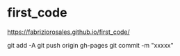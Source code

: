 # first_code
https://fabriziorosales.github.io/first_code/

git add -A
git push origin gh-pages
git commit -m "xxxxx"